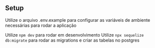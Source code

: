 ## Setup

Utilize o arquivo .env.example para configurar as variáveis de ambiente necessárias para rodar a aplicação

Utilize `npm dev` para rodar em desenvolvimento
Utilize `npx sequelize db:migrate` para rodar as migrations e criar as tabelas no postgres
